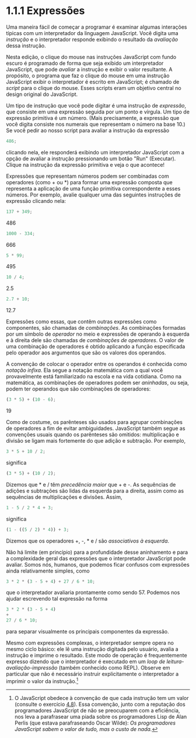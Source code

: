 # 1.1.1  Expressões

Uma maneira fácil de começar a programar é examinar algumas interações típicas com um interpretador da linguagem JavaScript. Você digita uma *instrução* e o interpretador responde exibindo o resultado da *avaliação* dessa instrução.

Nesta edição, o clique do mouse nas instruções JavaScript com fundo escuro é programado de forma que seja exibido um interpretador JavaScript, que pode *avaliar* a instrução e exibir o valor resultante. A propósito, o programa que faz o clique do mouse em uma instrução JavaScript exibir o interpretador é escrito em JavaScript; é chamado de *script* para o clique do mouse. Esses scripts eram um objetivo central no design original do JavaScript.

Um tipo de instrução que você pode digitar é uma instrução de *expressão*, que consiste em uma expressão seguida por um ponto e vírgula. Um tipo de expressão primitiva é um número. (Mais precisamente, a expressão que você digita consiste nos numerais que representam o número na base 10.) Se você pedir ao nosso script para avaliar a instrução da expressão

```js
486; 
```

clicando nela, ele responderá exibindo um interpretador JavaScript com a opção de avaliar a instrução pressionando um botão "Run" (Executar). Clique na instrução da expressão primitiva e veja o que acontece!

Expressões que representam números podem ser combinadas com operadores (como + ou \*) para formar uma expressão composta que representa a aplicação de uma função primitiva correspondente a esses números. Por exemplo, avalie qualquer uma das seguintes instruções de expressão clicando nela:

```js
137 + 349; 
```

486

```js
1000 - 334; 
```

666

```js
5 * 99; 
```

495

```js
10 / 4; 
```

2.5

```js
2.7 + 10; 
```

12.7

Expressões como essas, que contêm outras expressões como componentes, são chamadas de *combinações*. As combinações formadas por um símbolo de *operador* no meio e expressões de operando à esquerda e à direita dele são chamadas de *combinações de operadores*. O valor de uma combinação de operadores é obtido aplicando a função especificada pelo operador aos argumentos que são os valores dos operandos.

A convenção de colocar o operador entre os operandos é conhecida como *notação infixa*. Ela segue a notação matemática com a qual você provavelmente está familiarizado na escola e na vida cotidiana. Como na matemática, as combinações de operadores podem ser *aninhadas*, ou seja, podem ter operandos que são combinações de operadores:

```js
(3 * 5) + (10 - 6); 
```

19

Como de costume, os parênteses são usados para agrupar combinações de operadores a fim de evitar ambiguidades. JavaScript também segue as convenções usuais quando os parênteses são omitidos: multiplicação e divisão se ligam mais fortemente do que adição e subtração. Por exemplo,

```js
3 * 5 + 10 / 2; 
```

significa

```js
(3 * 5) + (10 / 2); 
```

Dizemos que \* e / têm *precedência maior* que + e -. As sequências de adições e subtrações são lidas da esquerda para a direita, assim como as sequências de multiplicações e divisões. Assim,

```js
1 - 5 / 2 * 4 + 3; 
```

significa

```js
(1 - ((5 / 2) * 4)) + 3; 
```

Dizemos que os operadores +, -, \* e / são *associativos à esquerda*.

Não há limite (em princípio) para a profundidade desse aninhamento e para a complexidade geral das expressões que o interpretador JavaScript pode avaliar. Somos nós, humanos, que podemos ficar confusos com expressões ainda relativamente simples, como

```js
3 * 2 * (3 - 5 + 4) + 27 / 6 * 10; 
```

que o interpretador avaliaria prontamente como sendo 57. Podemos nos ajudar escrevendo tal expressão na forma

```js
3 * 2 * (3 - 5 + 4) 
+ 
27 / 6 * 10; 
```

para separar visualmente os principais componentes da expressão.

Mesmo com expressões complexas, o interpretador sempre opera no mesmo ciclo básico: ele lê uma instrução digitada pelo usuário, avalia a instrução e imprime o resultado. Este modo de operação é frequentemente expresso dizendo que o interpretador é executado em um *loop de leitura-avaliação-impressão* (também conhecido como REPL). Observe em particular que não é necessário instruir explicitamente o interpretador a imprimir o valor da instrução.[^1]

[^1]: O JavaScript obedece à convenção de que cada instrução tem um valor (consulte o exercício [4.8](4.1.2#ex-4.8)). Essa convenção, junto com a reputação dos programadores JavaScript de não se preocuparem com a eficiência, nos leva a parafrasear uma piada sobre os programadores Lisp de Alan Perlis (que estava parafraseando Oscar Wilde): *Os programadores JavaScript sabem o valor de tudo, mas o custo de nada.*
